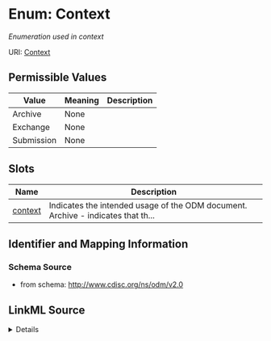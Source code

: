 # Enum: Context




_Enumeration used in context_



URI: [Context](Context)

## Permissible Values

| Value | Meaning | Description |
| --- | --- | --- |
| Archive | None |  |
| Exchange | None |  |
| Submission | None |  |




## Slots

| Name | Description |
| ---  | --- |
| [context](context.md) | Indicates the intended usage of the ODM document. Archive - indicates that th... |






## Identifier and Mapping Information







### Schema Source


* from schema: http://www.cdisc.org/ns/odm/v2.0




## LinkML Source

<details>
```yaml
name: Context
description: Enumeration used in context
from_schema: http://www.cdisc.org/ns/odm/v2.0
rank: 1000
permissible_values:
  Archive:
    text: Archive
    is_a: Context
  Exchange:
    text: Exchange
    is_a: Context
  Submission:
    text: Submission
    is_a: Context

```
</details>
